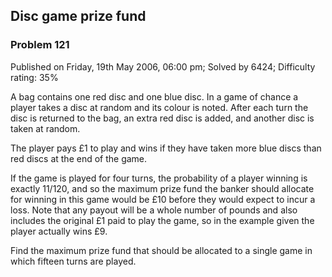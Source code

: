 Disc game prize fund
--------------------

### Problem 121

Published on Friday, 19th May 2006, 06:00 pm; Solved by 6424; Difficulty
rating: 35%

A bag contains one red disc and one blue disc. In a game of chance a
player takes a disc at random and its colour is noted. After each turn
the disc is returned to the bag, an extra red disc is added, and another
disc is taken at random.

The player pays £1 to play and wins if they have taken more blue discs
than red discs at the end of the game.

If the game is played for four turns, the probability of a player
winning is exactly 11/120, and so the maximum prize fund the banker
should allocate for winning in this game would be £10 before they would
expect to incur a loss. Note that any payout will be a whole number of
pounds and also includes the original £1 paid to play the game, so in
the example given the player actually wins £9.

Find the maximum prize fund that should be allocated to a single game in
which fifteen turns are played.
